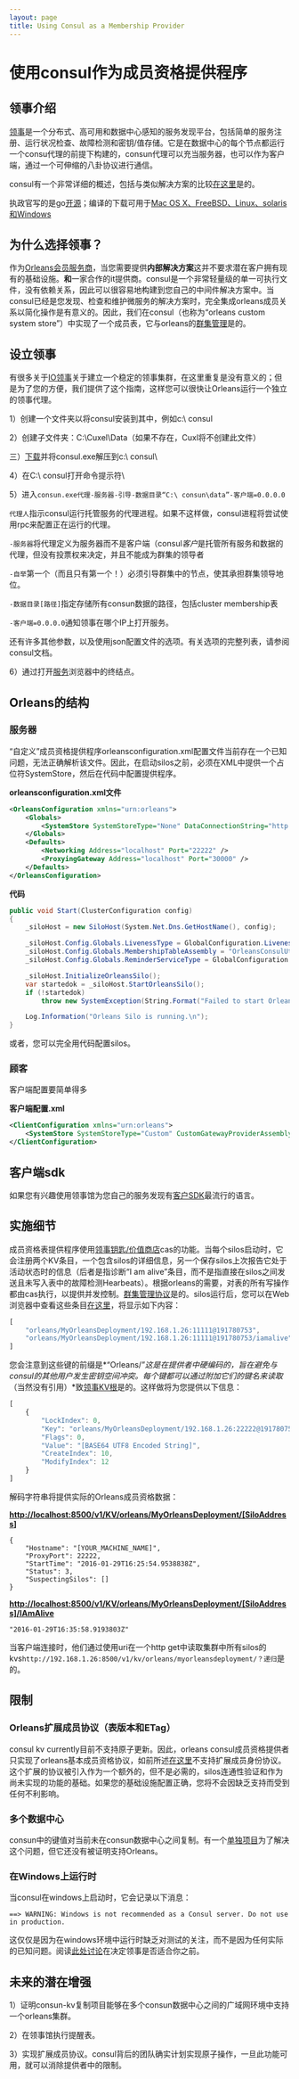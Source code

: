 ```yaml
---
layout: page
title: Using Consul as a Membership Provider
---
```


# 使用consul作为成员资格提供程序

## 领事介绍

[领事](https://www.consul.io)是一个分布式、高可用和数据中心感知的服务发现平台，包括简单的服务注册、运行状况检查、故障检测和密钥/值存储。它是在数据中心的每个节点都运行一个consu代理的前提下构建的，consun代理可以充当服务器，也可以作为客户端，通过一个可伸缩的八卦协议进行通信。

consul有一个非常详细的概述，包括与类似解决方案的比较[在这里](https://www.consul.io/intro/index.html)是的。

执政官写的是go[开源](https://github.com/hashicorp/consul)；编译的下载可用于[Mac OS X、FreeBSD、Linux、solaris和Windows](https://www.consul.io/downloads.html)

## 为什么选择领事？

作为[Orleans会员服务商](../implementation/cluster_management.zh.md)，当您需要提供**内部解决方案**这并不要求潜在客户拥有现有的基础设施。**和**一家合作的it提供商。consul是一个非常轻量级的单一可执行文件，没有依赖关系，因此可以很容易地构建到您自己的中间件解决方案中。当consul已经是您发现、检查和维护微服务的解决方案时，完全集成orleans成员关系以简化操作是有意义的。因此，我们在consul（也称为“orleans custom system store”）中实现了一个成员表，它与orleans的[群集管理](../implementation/cluster_management.zh.md)是的。

## 设立领事

有很多关于[IO领事](https://www.consul.io)关于建立一个稳定的领事集群，在这里重复是没有意义的；但是为了您的方便，我们提供了这个指南，这样您可以很快让Orleans运行一个独立的领事代理。

1）创建一个文件夹以将consul安装到其中，例如c:\\ consul

2）创建子文件夹：C:\\Cuxel\\Data（如果不存在，Cuxl将不创建此文件）

三）[下载](https://www.consul.io/downloads.html)并将consul.exe解压到c:\\ consul\\

4）在C:\\ consul打开命令提示符\\

5）进入`consun.exe代理-服务器-引导-数据目录“C:\ consun\data”-客户端=0.0.0.0`

`代理人`指示consul运行托管服务的代理进程。如果不这样做，consul进程将尝试使用rpc来配置正在运行的代理。

`-服务器`将代理定义为服务器而不是客户端（consul*客户*是托管所有服务和数据的代理，但没有投票权来决定，并且不能成为群集的领导者

`-自举`第一个（而且只有第一个！）必须引导群集中的节点，使其承担群集领导地位。

`-数据目录[路径]`指定存储所有consun数据的路径，包括cluster membership表

`-客户端=0.0.0.0`通知领事在哪个IP上打开服务。

还有许多其他参数，以及使用json配置文件的选项。有关选项的完整列表，请参阅consul文档。

6）通过打开[服务](http://localhost:8500/v1/catalog/services)浏览器中的终结点。

## Orleans的结构

### 服务器

“自定义”成员资格提供程序orleansconfiguration.xml配置文件当前存在一个已知问题，无法正确解析该文件。因此，在启动silos之前，必须在XML中提供一个占位符SystemStore，然后在代码中配置提供程序。

**orleansconfiguration.xml文件**

```xml
<OrleansConfiguration xmlns="urn:orleans">
    <Globals>
        <SystemStore SystemStoreType="None" DataConnectionString="http://localhost:8500" DeploymentId="MyOrleansDeployment" />
    </Globals>
    <Defaults>
        <Networking Address="localhost" Port="22222" />
        <ProxyingGateway Address="localhost" Port="30000" />
    </Defaults>    
</OrleansConfiguration>
```

**代码**

```csharp
public void Start(ClusterConfiguration config)
{
    _siloHost = new SiloHost(System.Net.Dns.GetHostName(), config);

    _siloHost.Config.Globals.LivenessType = GlobalConfiguration.LivenessProviderType.Custom;
    _siloHost.Config.Globals.MembershipTableAssembly = "OrleansConsulUtils";
    _siloHost.Config.Globals.ReminderServiceType = GlobalConfiguration.ReminderServiceProviderType.Disabled;

    _siloHost.InitializeOrleansSilo();
    var startedok = _siloHost.StartOrleansSilo();
    if (!startedok)
        throw new SystemException(String.Format("Failed to start Orleans silo '{0}' as a {1} node", _siloHost.Name, _siloHost.Type));

    Log.Information("Orleans Silo is running.\n");
}
```

或者，您可以完全用代码配置silos。

### 顾客

客户端配置要简单得多

**客户端配置.xml**

```xml
<ClientConfiguration xmlns="urn:orleans">
    <SystemStore SystemStoreType="Custom" CustomGatewayProviderAssemblyName="OrleansConsulUtils" DataConnectionString="http://192.168.1.26:8500" DeploymentId="MyOrleansDeployment" />
</ClientConfiguration>
```

## 客户端sdk

如果您有兴趣使用领事馆为您自己的服务发现有[客户SDK](https://www.consul.io/downloads_tools.html)最流行的语言。

## 实施细节

成员资格表提供程序使用[领事钥匙/价值商店](https://www.consul.io/intro/getting-started/kv.html)cas的功能。当每个silos启动时，它会注册两个KV条目，一个包含silos的详细信息，另一个保存silos上次报告它处于活动状态时的信息（后者是指诊断“I am alive”条目，而不是指直接在silos之间发送且未写入表中的故障检测Hearbeats）。根据orleans的需要，对表的所有写操作都由cas执行，以提供并发控制。[群集管理协议](../implementation/cluster_management.zh.md)是的。silos运行后，您可以在Web浏览器中查看这些条目[在这里](http://localhost:8500/v1/kv/?keys)，将显示如下内容：

```js
[
    "orleans/MyOrleansDeployment/192.168.1.26:11111@191780753",
    "orleans/MyOrleansDeployment/192.168.1.26:11111@191780753/iamalive"
]
```

您会注意到这些键的前缀是*“Orleans/”*这是在提供者中硬编码的，旨在避免与consul的其他用户发生密钥空间冲突。每个键都可以通过附加它们的键名来读取*（当然没有引用）*致[领事KV根](http://localhost:8500/v1/kv/)是的。这样做将为您提供以下信息：

```js
[
    {
        "LockIndex": 0,
        "Key": "orleans/MyOrleansDeployment/192.168.1.26:22222@191780753",
        "Flags": 0,
        "Value": "[BASE64 UTF8 Encoded String]",
        "CreateIndex": 10,
        "ModifyIndex": 12
    }
]
```

解码字符串将提供实际的Orleans成员资格数据：

**<http://localhost:8500/v1/KV/orleans/MyOrleansDeployment/[SiloAddress>]**

```
{
    "Hostname": "[YOUR_MACHINE_NAME]",
    "ProxyPort": 22222,
    "StartTime": "2016-01-29T16:25:54.9538838Z",
    "Status": 3,
    "SuspectingSilos": []
}
```

**<http://localhost:8500/v1/KV/orleans/MyOrleansDeployment/[SiloAddress]/IAmAlive>**

```
"2016-01-29T16:35:58.9193803Z"
```

当客户端连接时，他们通过使用uri在一个http get中读取集群中所有silos的kvs`http://192.168.1.26:8500/v1/kv/orleans/myorleansdeployment/？递归`是的。

## 限制

### Orleans扩展成员协议（表版本和ETag）

consul kv currently目前不支持原子更新。因此，orleans consul成员资格提供者只实现了orleans基本成员资格协议，如前所述[在这里](../implementation/cluster_management.zh.md)不支持扩展成员身份协议。这个扩展的协议被引入作为一个额外的，但不是必需的，silos连通性验证和作为尚未实现的功能的基础。如果您的基础设施配置正确，您将不会因缺乏支持而受到任何不利影响。

### 多个数据中心

consun中的键值对当前未在consun数据中心之间复制。有一个[单独项目](https://github.com/hashicorp/consul-replicate)为了解决这个问题，但它还没有被证明支持Orleans。

### 在Windows上运行时

当consul在windows上启动时，它会记录以下消息：

```
==> WARNING: Windows is not recommended as a Consul server. Do not use in production.
```

这仅仅是因为在windows环境中运行时缺乏对测试的关注，而不是因为任何实际的已知问题。阅读[此处讨论](https://groups.google.com/forum/#!topic/consul-tool/DvXYgZtUZyU)在决定领事是否适合你之前。

## 未来的潜在增强

1）证明consun-kv复制项目能够在多个consun数据中心之间的广域网环境中支持一个orleans集群。

2）在领事馆执行提醒表。

3）实现扩展成员协议。consul背后的团队确实计划实现原子操作，一旦此功能可用，就可以消除提供者中的限制。
